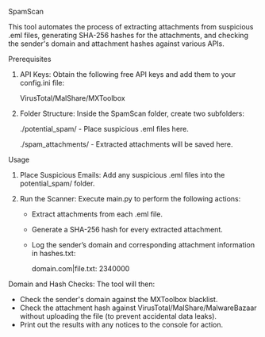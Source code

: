 SpamScan

This tool automates the process of extracting attachments from suspicious .eml files, generating SHA-256 hashes for the attachments, and checking the sender's domain and attachment hashes against various APIs.

Prerequisites

1. API Keys: Obtain the following free API keys and add them to your config.ini file:

      VirusTotal/MalShare/MXToolbox

3. Folder Structure: Inside the SpamScan folder, create two subfolders:
   
   ./potential_spam/ - Place suspicious .eml files here.
   
   ./spam_attachments/ - Extracted attachments will be saved here.

Usage

1. Place Suspicious Emails: Add any suspicious .eml files into the potential_spam/ folder.

2. Run the Scanner: Execute main.py to perform the following actions:

   - Extract attachments from each .eml file.
   - Generate a SHA-256 hash for every extracted attachment.
   - Log the sender’s domain and corresponding attachment information in hashes.txt:
     
     domain.com|file.txt: 2340000
     
Domain and Hash Checks: The tool will then:

- Check the sender's domain against the MXToolbox blacklist.
- Check the attachment hash against VirusTotal/MalShare/MalwareBazaar without uploading the file (to prevent accidental data leaks).
- Print out the results with any notices to the console for action. 

